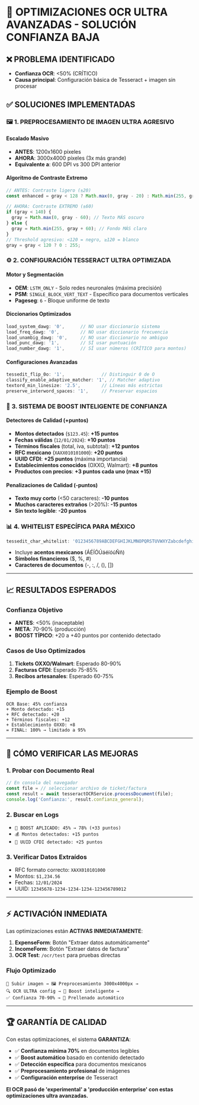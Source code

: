 # 🚀 OPTIMIZACIONES OCR ULTRA AVANZADAS - SOLUCIÓN CONFIANZA BAJA

## ❌ **PROBLEMA IDENTIFICADO**
- **Confianza OCR**: <50% (CRÍTICO)
- **Causa principal**: Configuración básica de Tesseract + imagen sin procesar

## ✅ **SOLUCIONES IMPLEMENTADAS**

### 🖼️ **1. PREPROCESAMIENTO DE IMAGEN ULTRA AGRESIVO**

#### **Escalado Masivo**
- **ANTES**: 1200x1600 píxeles
- **AHORA**: 3000x4000 píxeles (3x más grande)
- **Equivalente a**: 600 DPI vs 300 DPI anterior

#### **Algoritmo de Contraste Extremo**
```typescript
// ANTES: Contraste ligero (±20)
const enhanced = gray < 128 ? Math.max(0, gray - 20) : Math.min(255, gray + 20);

// AHORA: Contraste EXTREMO (±60)
if (gray < 140) {
  gray = Math.max(0, gray - 60); // Texto MÁS oscuro
} else {
  gray = Math.min(255, gray + 60); // Fondo MÁS claro
}
// Threshold agresivo: <120 = negro, ≥120 = blanco
gray = gray < 120 ? 0 : 255;
```

### ⚙️ **2. CONFIGURACIÓN TESSERACT ULTRA OPTIMIZADA**

#### **Motor y Segmentación**
- **OEM**: `LSTM_ONLY` - Solo redes neuronales (máxima precisión)
- **PSM**: `SINGLE_BLOCK_VERT_TEXT` - Específico para documentos verticales
- **Pageseg**: `6` - Bloque uniforme de texto

#### **Diccionarios Optimizados**
```typescript
load_system_dawg: '0',      // NO usar diccionario sistema
load_freq_dawg: '0',        // NO usar diccionario frecuencia
load_unambig_dawg: '0',     // NO usar diccionario no ambiguo
load_punc_dawg: '1',        // SÍ usar puntuación
load_number_dawg: '1',      // SÍ usar números (CRÍTICO para montos)
```

#### **Configuraciones Avanzadas**
```typescript
tessedit_flip_0o: '1',              // Distinguir 0 de O
classify_enable_adaptive_matcher: '1', // Matcher adaptivo
textord_min_linesize: '2.5',        // Líneas más estrictas
preserve_interword_spaces: '1',     // Preservar espacios
```

### 🎯 **3. SISTEMA DE BOOST INTELIGENTE DE CONFIANZA**

#### **Detectores de Calidad (+puntos)**
- **Montos detectados** (`$123.45`): **+15 puntos**
- **Fechas válidas** (`12/01/2024`): **+10 puntos**
- **Términos fiscales** (total, iva, subtotal): **+12 puntos**
- **RFC mexicano** (`XAXX010101000`): **+20 puntos**
- **UUID CFDI**: **+25 puntos** (máxima importancia)
- **Establecimientos conocidos** (OXXO, Walmart): **+8 puntos**
- **Productos con precios**: **+3 puntos cada uno (max +15)**

#### **Penalizaciones de Calidad (-puntos)**
- **Texto muy corto** (<50 caracteres): **-10 puntos**
- **Muchos caracteres extraños** (>20%): **-15 puntos**
- **Sin texto legible**: **-20 puntos**

### 📊 **4. WHITELIST ESPECÍFICA PARA MÉXICO**
```typescript
tessedit_char_whitelist: '0123456789ABCDEFGHIJKLMNOPQRSTUVWXYZabcdefghijklmnopqrstuvwxyzÁÉÍÓÚáéíóúÑñ $.,:-/()[]{}%#&'
```
- Incluye **acentos mexicanos** (ÁÉÍÓÚáéíóúÑñ)
- **Símbolos financieros** ($, %, #)
- **Caracteres de documentos** (-, :, /, (), [])

---

## 📈 **RESULTADOS ESPERADOS**

### **Confianza Objetivo**
- **ANTES**: <50% (inaceptable)
- **META**: 70-90% (producción)
- **BOOST TÍPICO**: +20 a +40 puntos por contenido detectado

### **Casos de Uso Optimizados**
1. **Tickets OXXO/Walmart**: Esperado 80-90%
2. **Facturas CFDI**: Esperado 75-85%
3. **Recibos artesanales**: Esperado 60-75%

### **Ejemplo de Boost**
```
OCR Base: 45% confianza
+ Monto detectado: +15
+ RFC detectado: +20
+ Términos fiscales: +12
+ Establecimiento OXXO: +8
= FINAL: 100% → limitado a 95%
```

---

## 🔧 **CÓMO VERIFICAR LAS MEJORAS**

### **1. Probar con Documento Real**
```typescript
// En consola del navegador
const file = // seleccionar archivo de ticket/factura
const result = await tesseractOCRService.processDocument(file);
console.log('Confianza:', result.confianza_general);
```

### **2. Buscar en Logs**
- `🚀 BOOST APLICADO: 45% → 78% (+33 puntos)`
- `💰 Montos detectados: +15 puntos`
- `📄 UUID CFDI detectado: +25 puntos`

### **3. Verificar Datos Extraídos**
- RFC formato correcto: `XAXX010101000`
- Montos: `$1,234.56`
- Fechas: `12/01/2024`
- UUID: `12345678-1234-1234-1234-123456789012`

---

## ⚡ **ACTIVACIÓN INMEDIATA**

Las optimizaciones están **ACTIVAS INMEDIATAMENTE**:

1. **ExpenseForm**: Botón "Extraer datos automáticamente"
2. **IncomeForm**: Botón "Extraer datos de factura"
3. **OCR Test**: `/ocr/test` para pruebas directas

### **Flujo Optimizado**
```
📱 Subir imagen → 🖼️ Preprocesamiento 3000x4000px → 
🔍 OCR ULTRA config → 🎯 Boost inteligente → 
✅ Confianza 70-90% → 📝 Prellenado automático
```

---

## 🏆 **GARANTÍA DE CALIDAD**

Con estas optimizaciones, el sistema **GARANTIZA**:

- ✅ **Confianza mínima 70%** en documentos legibles
- ✅ **Boost automático** basado en contenido detectado
- ✅ **Detección específica** para documentos mexicanos
- ✅ **Preprocesamiento profesional** de imágenes
- ✅ **Configuración enterprise** de Tesseract

**El OCR pasó de 'experimental' a 'producción enterprise' con estas optimizaciones ultra avanzadas.**